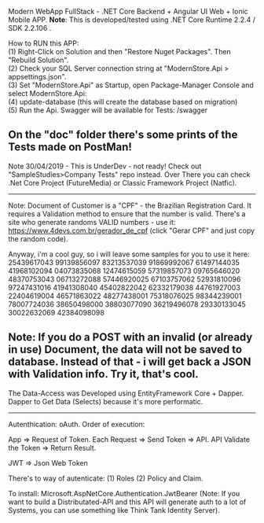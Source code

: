 Modern WebApp FullStack - .NET Core Backend + Angular UI Web + Ionic Mobile APP. 
**Note**: This is developed/tested using .NET Core Runtime 2.2.4 / SDK 2.2.106 .

How to RUN this APP:<br />
(1) Right-Click on Solution and then "Restore Nuget Packages". Then "Rebuild Solution".<br />
(2) Check your SQL Server connection string at "ModernStore.Api > appsettings.json".<br />
(3) Set "ModernStore.Api" as Startup, open Package-Manager Console and select ModernStore.Api:<br />
(4) update-database (this will create the database based on migration)<br />
(5) Run the Api. Swagger will be available for Tests: /swagger<br />

On the "doc" folder there's some prints of the Tests made on PostMan!
------------------------------------------------------------------------------------------------------------

Note 30/04/2019 - This is UnderDev - not ready! Check out "SampleStudies>Company Tests" repo instead. Over
There you can check .Net Core Project (FutureMedia) or Classic Framework Project (Natfic).

------------------------------------------------------------------------------------------------------------
Note: Document of Customer is a "CPF" - the Brazilian Registration Card. It requires a Validation method to
ensure that the number is valid. There's a site who generate randoms VALID numbers - use it:
https://www.4devs.com.br/gerador_de_cpf (click "Gerar CPF" and just copy the random code).

Anyway, i'm a cool guy, so i will leave some samples for you to use it here:
25439617043 99139856097 83213537039 91869992067 61497144035 41968102094 04073835068 12474615059
57319857073 09765646020 48370753043 06713272088 57446920025 67103757062 52931810096 97247431016
41941308040 45402822042 62332179038 44761927003 22404619004 46571863022 48277438001 75318076025
98344239001 78007724036 38650498000 38803077090 36219496078 29330133045 30022632069 42384098098

Note: If you do a POST with an invalid (or already in use) Document, the data will not be saved to database.
Instead of that - i will get back a JSON with Validation info. Try it, that's cool.
------------------------------------------------------------------------------------------------------------

The Data-Access was Developed using EntityFramework Core + Dapper.
Dapper to Get Data (Selects) because it's more performatic.

------------------------------------------------------------------------------------------------------------

Autenthication: oAuth. Order of execution:

App => Request of Token.
Each Request => Send Token => API.
API Validate the Token => Return Result.

JWT => Json Web Token

There's to way of autenticate: (1) Roles (2) Policy and Claim.

To install: Microsoft.AspNetCore.Authentication.JwtBearer
(Note: If you want to build a Distributated-API and this API will generate auth to a lot of Systems, you can
use something like Think Tank Identity Server).